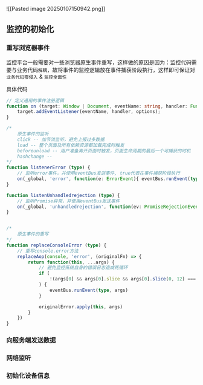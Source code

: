![[Pasted image 20250107150942.png]]
## 监控的初始化
### 重写浏览器事件
监控平台一般需要对一些浏览器原生事件重写，这样做的原因是因为：监控代码需要与业务代码`解耦`，故将事件的监控逻辑放在事件捕获阶段执行，这样即可保证对`业务代码零侵入` & `监控全面性`

具体代码
```ts
// 定义通用的事件注册逻辑
function on (target: Window | Document, eventName: string, handler: Function, options = false) {
	target.addEventListener(eventName, handler, options);
}

/* 
	原生事件的监听
	click -- 加节流监听，避免上报过多数据
	load -- 整个页面及所有依赖资源都加载完成时触发
	beforeunload -- 用户准备离开页面时触发，页面生命周期的最后一个可捕获的时机
	hashchange -- 
*/
function listenerError (type) {
	// 监听error事件，并使用eventBus发送事件, true代表在事件捕获阶段执行
	on(_global, 'error', function(e: ErrorEvent){ eventBus.runEvent(type, e) }, true)
}

function listenUnhandledrejection (type) {
	// 监听Promise异常，并使用eventBus发送事件
	on(_global, 'unhandledrejection', function(ev: PromiseRejectionEvent){ eventBus.runEvent(type, ev) }, true)
}


/* 
	原生事件的重写
*/
function replaceConsoleError (type) {
	// 重写console.error方法
	replaceAop(console, 'error', (originalFn) => {
		return function(this, ...args) {
			// 避免监控系统自身的错误日志造成死循环
			if (
				!(args[0] && args[0].slice && args[0].slice(0, 12) === '@web-tracing')
			) {
				eventBus.runEvent(type, args)
			}

			originalError.apply(this, args)
		}
	})
}
```
### 向服务端发送数据
### 网络监听
### 初始化设备信息